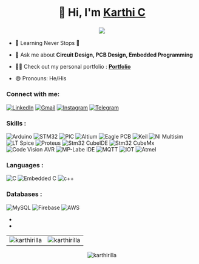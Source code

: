 <h1 align="center">👋 Hi, I'm <a href="https://www.linkedin.com/in/jigar-sable/" target="_blank"> Karthi C </a></h1>
<h3 align="center"> <img src="https://readme-typing-svg.herokuapp.com?color=0357F7&lines=Embedded+Developer+%3A)" /> </h3>

- 🌱 Learning Never Stops 🚀

- 💬 Ask me about **Circuit Design, PCB Design, Embedded Programming**

- 👨‍💻 Check out my personal portfolio : **<a href="https://karthikrilla.vercel.app" target="_blank">Portfolio</a>**

- 😄 Pronouns: He/His

<h3 align="left">Connect with me:</h3>
<div align="left">
  <a href="https://www.linkedin.com/in/jigar-sable/"><img alt="LinkedIn" src="https://img.shields.io/badge/linkedin-%230077B5.svg?style=for-the-badge&logo=linkedin&logoColor=white"/></a>
  <a href="mailto:karthikrilla@gmail.com"><img alt="Gmail" src="https://img.shields.io/badge/Gmail-D14836?style=for-the-badge&logo=gmail&logoColor=white"/></a>
   <a href="https://www.instagram.com/jigarsable.dev"><img alt="Instagram" src="https://img.shields.io/badge/Instagram-E4405F?style=for-the-badge&logo=instagram&logoColor=white"/></a>
  <a href="https://t.me/lifecode5"><img alt="Telegram" src="https://img.shields.io/badge/Telegram-2CA5E0?style=for-the-badge&logo=telegram&logoColor=white" /></a>
</div>

<h3 align="left">Skills :</h3>
<div align="left">
<img alt="Arduino" src="https://img.shields.io/badge/Arduino-%23E34F26.svg?style=for-the-badge&logo=arduino&logoColor=white"/>
<img alt="STM32" src="https://img.shields.io/badge/STM32-%231572B6.svg?style=for-the-badge&logo=STM&logoColor=white"/> 
<img alt="PIC" src="https://img.shields.io/badge/PIC%20Microcontroller-%23323330.svg?style=for-the-badge&logo=PIC&logoColor=white"/> 
<img alt="Altium" src="https://img.shields.io/badge/Altium-%230769AD.svg?style=for-the-badge&logo=Altium&logoColor=white"/> 
<img alt="Eagle PCB" src="https://img.shields.io/badge/Eagle%20PCB-%23E34F26.svg?style=for-the-badge&logo=Eagle%20PCB&logoColor=white"/>
<img alt="Keil" src="https://img.shields.io/badge/KEIL%20IDE-%23563D7C.svg?style=for-the-badge&logo=Keil&logoColor=white"/>
<img alt="NI Multisim" src="https://img.shields.io/badge/NI%20Multisim-%23E34F26.svg?style=for-the-badge&logo=NI%20Multisim&logoColor=white"/>
<br>
<img alt="LT Spice" src="https://img.shields.io/badge/LT%20Spice-%23777BB4.svg?style=for-the-badge&logo=LT Spice&logoColor=white"/>
<img alt="Proteus" src="https://img.shields.io/badge/Proteus-%2343853D.svg?style=for-the-badge&logo=Proteus&logoColor=white"/>
<img alt="Stm32 CubeIDE" src="https://img.shields.io/badge/Stm32%20CubeIDE-000000?style=for-the-badge&logo=Stm32 CubeIDE&logoColor=white"/>
<img alt="Stm32 CubeMx" src="https://img.shields.io/badge/Stm32%20CubeMx-%2320232a.svg?style=for-the-badge&logo=Stm32 CubeMx&logoColor=%2361DAFB"/>
<img alt="Code Vision AVR" src="https://img.shields.io/badge/Code%20Vision%20AVR-007FFF?style=for-the-badge&logo=Code Vision AVR&logoColor=white"/>
<img alt="MP-Labe IDE" src="https://img.shields.io/badge/MPLabe%20IDE-319795?style=for-the-badge&logo=MP-Labe%20IDE&logoColor=white"/>
<img alt="MQTT" src="https://img.shields.io/badge/MQTT-593D88?style=for-the-badge&logo=MQTT&logoColor=white"/>
<img alt="IOT" src="https://img.shields.io/badge/IOT-000000?style=for-the-badge&logo=IOT&logoColor=white"/>
<img alt="Atmel" src="https://img.shields.io/badge/Atmel-010101?&style=for-the-badge&logo=Atmel&logoColor=white"/>
</div>

<h3 align="left">Languages :</h3>
<div align="left">
  <img alt="C" src="https://img.shields.io/badge/C%20Language-%23ED8B00.svg?style=for-the-badge&logo=C&logoColor=white"/>
  <img alt="Embedded C" src="https://img.shields.io/badge/Embedded%20C-%23323330.svg?style=for-the-badge&logo=Embedded%20C&logoColor=%23F7DF1E"/> 
  <img alt="c++" src="https://img.shields.io/badge/C%2B%2B-00599C?style=for-the-badge&logo=c%2B%2B&logoColor=white"/>
</div>

<h3 align="left">Databases :</h3>
<div align="left">
  <img alt="MySQL" src="https://img.shields.io/badge/mysql-%2300f.svg?style=for-the-badge&logo=mysql&logoColor=white"/>
  <img alt="Firebase" src ="https://img.shields.io/badge/Firebase-4EA94B?style=for-the-badge&logo=Firebase&logoColor=white"/>
  <img alt="AWS" src ="https://img.shields.io/badge/AWS-%2307405e.svg?style=for-the-badge&logo=amazon&logoColor=white"/>
</div>


-
-

<div align="center">
<table>
  <tr>
    <td><img src="https://github-readme-stats.vercel.app/api?username=karthirilla&show_icons=true&theme=dark&locale=en" alt="karthirilla" /></td>
    <td><img src="https://github-readme-stats.vercel.app/api/top-langs?username=karthirilla&show_icons=true&theme=dark&locale=en&layout=compact" alt="karthirilla" /></td>
  </tr>
</table>
</div>

<div align="center">
<p><img align="center" src="https://github-readme-streak-stats.herokuapp.com/?user=karthirilla&theme=dark" alt="karthirilla" /></p>
  </div>

